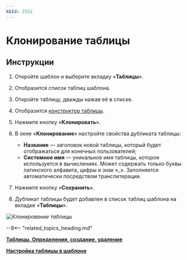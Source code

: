 ```yaml
---
kbId: 2552
---
```


# Клонирование таблицы

## Инструкции

1. Откройте шаблон и выберите вкладку «**Таблицы**».
2. Отобразится список таблиц шаблона.
3. Откройте таблицу, дважды нажав её в списке.
4. Отобразится [конструктор таблицы](table_settings.md).
5. Нажмите кнопку «**Клонировать**».
6. В окне «**Клонирование**» настройте свойства дубликата таблицы:

    - **Название** — заголовок новой таблицы, который будет отображаться для конечных пользователей;
    - **Системное имя** — уникальное имя таблицы, которое используется в вычислениях. Может содержать только буквы латинского алфавита, цифры и знак «_». Заполняется автоматически посредством транслитерации.

7. Нажмите кнопку «**Сохранить**».
8. Дубликат таблицы будет добавлен в список таблиц шаблона на вкладке «**Таблицы**».

_![Клонирование таблицы](table_clone_clone.png)_

--8<-- "related_topics_heading.md"

**[Таблицы. Определения, создание, удаление](table_definition.md)**

**[Настройка таблицы в шаблоне](table_settings.md)**
